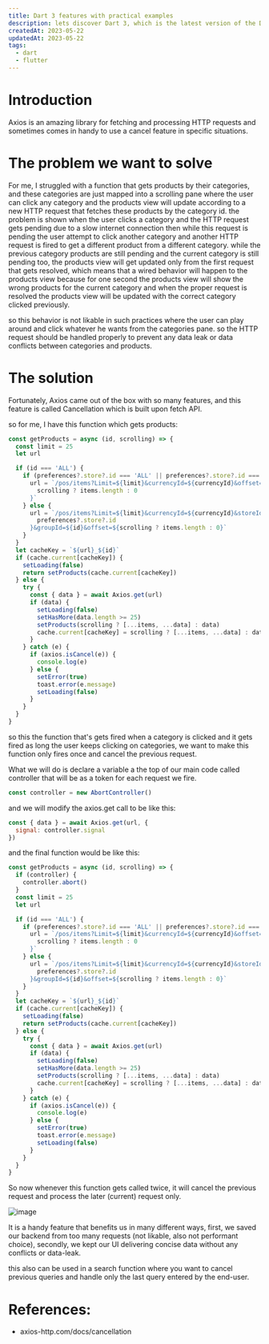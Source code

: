 ```yaml
---
title: Dart 3 features with practical examples
description: lets discover Dart 3, which is the latest version of the Dart programming language, released in May 2023. 
createdAt: 2023-05-22
updatedAt: 2023-05-22
tags:
  - dart
  - flutter
---
```


# Introduction

Axios is an amazing library for fetching and processing HTTP requests and sometimes comes in handy to use a cancel feature in specific situations.

# The problem we want to solve

For me, I struggled with a function that gets products by their categories, and these categories are just mapped into a scrolling pane where the user can click any category and the products view will update according to a new HTTP request that fetches these products by the category id. the problem is shown when the user clicks a category and the HTTP request gets pending due to a slow internet connection then while this request is pending the user attempt to click another category and another HTTP request is fired to get a different product from a different category. while the previous category products are still pending and the current category is still pending too, the products view will get updated only from the first request that gets resolved, which means that a wired behavior will happen to the products view because for one second the products view will show the wrong products for the current category and when the proper request is resolved the products view will be updated with the correct category clicked previously.

so this behavior is not likable in such practices where the user can play around and click whatever he wants from the categories pane. so the HTTP request should be handled properly to prevent any data leak or data conflicts between categories and products.

# The solution

Fortunately, Axios came out of the box with so many features, and this feature is called Cancellation which is built upon fetch API.

so for me, I have this function which gets products:

```js
const getProducts = async (id, scrolling) => {
  const limit = 25
  let url

  if (id === 'ALL') {
    if (preferences?.store?.id === 'ALL' || preferences?.store?.id === undefined) {
      url = `/pos/items?Limit=${limit}&currencyId=${currencyId}&offset=${
        scrolling ? items.length : 0
      }`
    } else {
      url = `/pos/items?Limit=${limit}&currencyId=${currencyId}&storeId=${
        preferences?.store?.id
      }&groupId=${id}&offset=${scrolling ? items.length : 0}`
    }
  }
  let cacheKey = `${url}_${id}`
  if (cache.current[cacheKey]) {
    setLoading(false)
    return setProducts(cache.current[cacheKey])
  } else {
    try {
      const { data } = await Axios.get(url)
      if (data) {
        setLoading(false)
        setHasMore(data.length >= 25)
        setProducts(scrolling ? [...items, ...data] : data)
        cache.current[cacheKey] = scrolling ? [...items, ...data] : data
      }
    } catch (e) {
      if (axios.isCancel(e)) {
        console.log(e)
      } else {
        setError(true)
        toast.error(e.message)
        setLoading(false)
      }
    }
  }
}
```

so this the function that's gets fired when a category is clicked and it gets fired as long the user keeps clicking on categories, we want to make this function only fires once and cancel the previous request.

What we will do is declare a variable a the top of our main code called controller that will be as a token for each request we fire.

```js
const controller = new AbortController()
```

and we will modify the axios.get call to be like this:

```js
const { data } = await Axios.get(url, {
  signal: controller.signal
})
```

and the final function would be like this:

```js
const getProducts = async (id, scrolling) => {
  if (controller) {
    controller.abort()
  }
  const limit = 25
  let url

  if (id === 'ALL') {
    if (preferences?.store?.id === 'ALL' || preferences?.store?.id === undefined) {
      url = `/pos/items?Limit=${limit}&currencyId=${currencyId}&offset=${
        scrolling ? items.length : 0
      }`
    } else {
      url = `/pos/items?Limit=${limit}&currencyId=${currencyId}&storeId=${
        preferences?.store?.id
      }&groupId=${id}&offset=${scrolling ? items.length : 0}`
    }
  }
  let cacheKey = `${url}_${id}`
  if (cache.current[cacheKey]) {
    setLoading(false)
    return setProducts(cache.current[cacheKey])
  } else {
    try {
      const { data } = await Axios.get(url)
      if (data) {
        setLoading(false)
        setHasMore(data.length >= 25)
        setProducts(scrolling ? [...items, ...data] : data)
        cache.current[cacheKey] = scrolling ? [...items, ...data] : data
      }
    } catch (e) {
      if (axios.isCancel(e)) {
        console.log(e)
      } else {
        setError(true)
        toast.error(e.message)
        setLoading(false)
      }
    }
  }
}
```

So now whenever this function gets called twice, it will cancel the previous request and process the later (current) request only.

![image](https://cdn.hashnode.com/res/hashnode/image/upload/v1655291347326/rDpwetZhe.png?auto=compress,format&format=webp)

It is a handy feature that benefits us in many different ways, first, we saved our backend from too many requests (not likable, also not performant choice), secondly, we kept our UI delivering concise data without any conflicts or data-leak.

this also can be used in a search function where you want to cancel previous queries and handle only the last query entered by the end-user.

# References:

- axios-http.com/docs/cancellation
